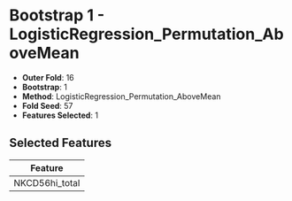 # Bootstrap 1 - LogisticRegression_Permutation_AboveMean

- **Outer Fold**: 16
- **Bootstrap**: 1
- **Method**: LogisticRegression_Permutation_AboveMean
- **Fold Seed**: 57
- **Features Selected**: 1

## Selected Features

| Feature |
|---------|
| NKCD56hi_total |

